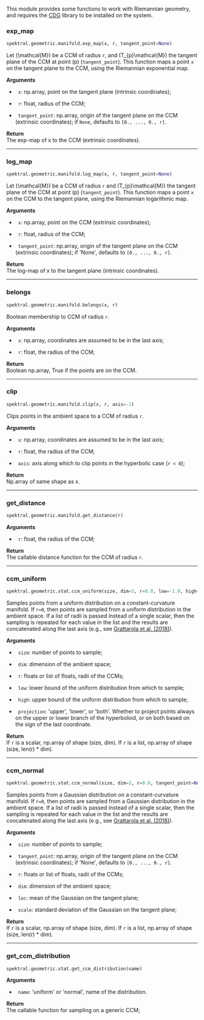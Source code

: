 This module provides some functions to work with Riemannian geometry, and requires the [CDG](https://github.com/dan-zam/cdg) library to be installed on the system.

### exp_map


```python
spektral.geometric.manifold.exp_map(x, r, tangent_point=None)
```



Let \(\mathcal{M}\) be a CCM of radius `r`, and \(T_{p}\mathcal{M}\) the
tangent plane of the CCM at point \(p\) (`tangent_point`).
This function maps a point `x` on the tangent plane to the CCM, using the
Riemannian exponential map.

**Arguments**  

- ` x`: np.array, point on the tangent plane (intrinsic coordinates);

- ` r`: float, radius of the CCM;

- ` tangent_point`: np.array, origin of the tangent plane on the CCM
(extrinsic coordinates); if `None`, defaults to `[0., ..., 0., r]`.

**Return**  
 The exp-map of x to the CCM (extrinsic coordinates).

----

### log_map


```python
spektral.geometric.manifold.log_map(x, r, tangent_point=None)
```



Let \(\mathcal{M}\) be a CCM of radius `r` and \(T_{p}\mathcal{M}\) the
tangent plane of the CCM at point \(p\) (`tangent_point`).
This function maps a point `x` on the CCM to the tangent plane, using the
Riemannian logarithmic map.

**Arguments**  

- ` x`: np.array, point on the CCM (extrinsic coordinates);

- ` r`: float, radius of the CCM;

- ` tangent_point`: np.array, origin of the tangent plane on the CCM
(extrinsic coordinates); if 'None', defaults to `[0., ..., 0., r]`.

**Return**  
 The log-map of x to the tangent plane (intrinsic coordinates).

----

### belongs


```python
spektral.geometric.manifold.belongs(x, r)
```



Boolean membership to CCM of radius `r`.

**Arguments**  

- ` x`: np.array, coordinates are assumed to be in the last axis;

- ` r`: float, the radius of the CCM;

**Return**  
 Boolean np.array, True if the points are on the CCM.

----

### clip


```python
spektral.geometric.manifold.clip(x, r, axis=-1)
```



Clips points in the ambient space to a CCM of radius `r`.

**Arguments**  

- ` x`: np.array, coordinates are assumed to be in the last axis;

- ` r`: float, the radius of the CCM;

- ` axis`: axis along which to clip points in the hyperbolic case (`r < 0`);

**Return**  
 Np.array of same shape as x.

----

### get_distance


```python
spektral.geometric.manifold.get_distance(r)
```




**Arguments**  

- ` r`: float, the radius of the CCM;

**Return**  
 The callable distance function for the CCM of radius `r`.

----

### ccm_uniform


```python
spektral.geometric.stat.ccm_uniform(size, dim=3, r=0.0, low=-1.0, high=1.0, projection='upper')
```



Samples points from a uniform distribution on a constant-curvature manifold.
If `r=0`, then points are sampled from a uniform distribution in the ambient
space.
If a list of radii is passed instead of a single scalar, then the sampling
is repeated for each value in the list and the results are concatenated
along the last axis (e.g., see [Grattarola et al. (2018)](https://arxiv.org/abs/1805.06299)).

**Arguments**  

- ` size`: number of points to sample;

- ` dim`: dimension of the ambient space;

- ` r`: floats or list of floats, radii of the CCMs;

- ` low`: lower bound of the uniform distribution from which to sample;

- ` high`: upper bound of the uniform distribution from which to sample;

- ` projection`: 'upper', 'lower', or 'both'. Whether to project points
always on the upper or lower branch of the hyperboloid, or on both based
on the sign of the last coordinate.

**Return**  
 If `r` is a scalar, np.array of shape (size, dim). If `r` is a
list, np.array of shape (size, len(r) * dim).

----

### ccm_normal


```python
spektral.geometric.stat.ccm_normal(size, dim=3, r=0.0, tangent_point=None, loc=0.0, scale=1.0)
```



Samples points from a Gaussian distribution on a constant-curvature manifold.
If `r=0`, then points are sampled from a Gaussian distribution in the
ambient space.
If a list of radii is passed instead of a single scalar, then the sampling
is repeated for each value in the list and the results are concatenated
along the last axis (e.g., see [Grattarola et al. (2018)](https://arxiv.org/abs/1805.06299)).

**Arguments**  

- ` size`: number of points to sample;

- ` tangent_point`: np.array, origin of the tangent plane on the CCM
(extrinsic coordinates); if 'None', defaults to `[0., ..., 0., r]`.

- ` r`: floats or list of floats, radii of the CCMs;

- ` dim`: dimension of the ambient space;

- ` loc`: mean of the Gaussian on the tangent plane;

- ` scale`: standard deviation of the Gaussian on the tangent plane;

**Return**  
 If `r` is a scalar, np.array of shape (size, dim). If `r` is a
list, np.array of shape (size, len(r) * dim).

----

### get_ccm_distribution


```python
spektral.geometric.stat.get_ccm_distribution(name)
```




**Arguments**  

- ` name`: 'uniform' or 'normal', name of the distribution.

**Return**  
 The callable function for sampling on a generic CCM;
